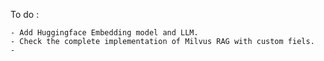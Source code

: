 To do :

    - Add Huggingface Embedding model and LLM.
    - Check the complete implementation of Milvus RAG with custom fiels. 
    -  